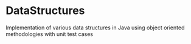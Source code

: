 # DataStructures
Implementation of various data structures in Java using object oriented methodologies with unit test cases
